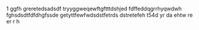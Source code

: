 1
ggfh
greretedsadsdf
tryyggweqewftgftttdshjed
fdffeddqgrrhyqwdwh
fghsdsdtfdfdhgfssde
getyttfewfwdsdstfetrds
dstretefeh
t54d
yr
da
ehtw
re
er
r
h
